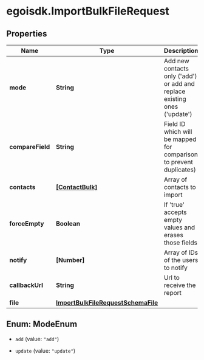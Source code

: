 # egoisdk.ImportBulkFileRequest

## Properties

Name | Type | Description | Notes
------------ | ------------- | ------------- | -------------
**mode** | **String** | Add new contacts only (&#39;add&#39;) or add and replace existing ones (&#39;update&#39;) | 
**compareField** | **String** | Field ID which will be mapped for comparison to prevent duplicates) | 
**contacts** | [**[ContactBulk]**](ContactBulk.md) | Array of contacts to import | 
**forceEmpty** | **Boolean** | If &#39;true&#39; accepts empty values and erases those fields | [optional] [default to false]
**notify** | **[Number]** | Array of IDs of the users to notify | [optional] 
**callbackUrl** | **String** | Url to receive the report | [optional] 
**file** | [**ImportBulkFileRequestSchemaFile**](ImportBulkFileRequestSchemaFile.md) |  | 



## Enum: ModeEnum


* `add` (value: `"add"`)

* `update` (value: `"update"`)




